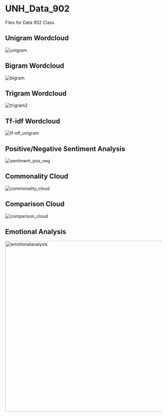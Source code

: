 # UNH_Data_902
Files for Data 902 Class

## Unigram Wordcloud
![unigram](https://user-images.githubusercontent.com/25727005/39078598-e57648da-44d9-11e8-987a-54c5f38d855a.png)

## Bigram Wordcloud
![bigram](https://user-images.githubusercontent.com/25727005/39078599-e836ad12-44d9-11e8-93a0-87cb93c37b5b.png)

## Trigram Wordcloud
![trigram2](https://user-images.githubusercontent.com/25727005/39078604-ea9a811e-44d9-11e8-965f-dac93e4408f2.png)

## Tf-idf Wordcloud
![tf-idf_unigram](https://user-images.githubusercontent.com/25727005/39078605-ed3e8456-44d9-11e8-9933-eef8766e1053.png)

## Positive/Negative Sentiment Analysis
![sentiment_pos_neg](https://user-images.githubusercontent.com/25727005/39078608-f267dab8-44d9-11e8-946d-d572f855365a.png)

## Commonality Cloud
![commonality_cloud](https://user-images.githubusercontent.com/25727005/39078612-f8fc5c64-44d9-11e8-845a-ef19e74f78d8.png)

## Comparison Cloud
![comparison_cloud](https://user-images.githubusercontent.com/25727005/39078616-00b97e46-44da-11e8-917c-91648e250172.png)

## Emotional Analysis
<img width="549" alt="emotionalanalysis" src="https://user-images.githubusercontent.com/25727005/39078754-00651138-44dc-11e8-85e0-266c575e743f.PNG">

